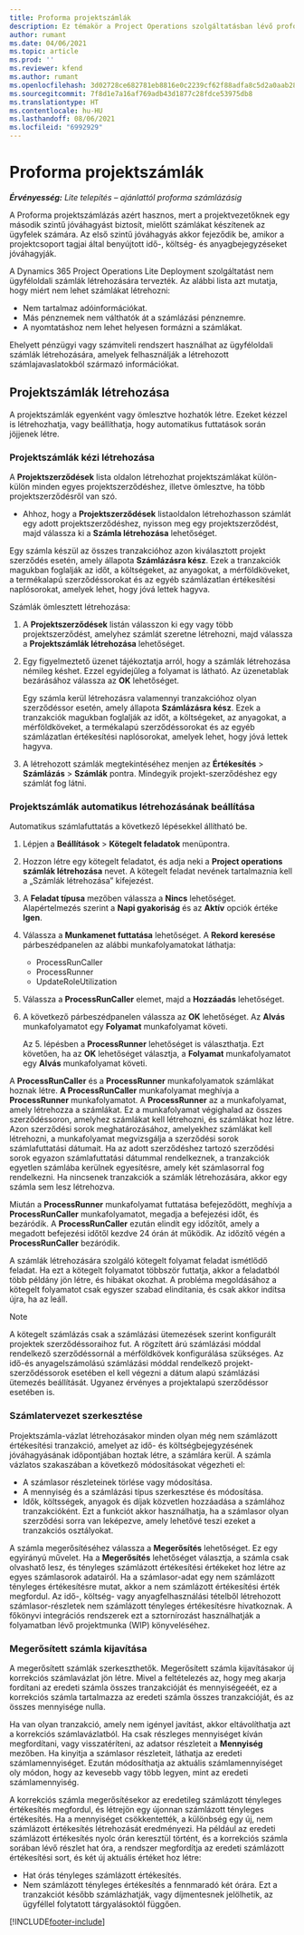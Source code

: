 ```yaml
---
title: Proforma projektszámlák
description: Ez témakör a Project Operations szolgáltatásban lévő proforma projektszámlákról nyújt információt.
author: rumant
ms.date: 04/06/2021
ms.topic: article
ms.prod: ''
ms.reviewer: kfend
ms.author: rumant
ms.openlocfilehash: 3d02728ce682781eb8816e0c2239cf62f88adfa8c5d2a0aab280be053c2a5ae6
ms.sourcegitcommit: 7f8d1e7a16af769adb43d1877c28fdce53975db8
ms.translationtype: HT
ms.contentlocale: hu-HU
ms.lasthandoff: 08/06/2021
ms.locfileid: "6992929"
---
```

# <a name="proforma-project-pnvoices"></a>Proforma projektszámlák

_**Érvényesség:** Lite telepítés – ajánlattól proforma számlázásig_

A Proforma projektszámlázás azért hasznos, mert a projektvezetőknek egy második szintű jóváhagyást biztosít, mielőtt számlákat készítenek az ügyfelek számára. Az első szintű jóváhagyás akkor fejeződik be, amikor a projektcsoport tagjai által benyújtott idő-, költség- és anyagbejegyzéseket jóváhagyják.

A Dynamics 365 Project Operations Lite Deployment szolgáltatást nem ügyféloldali számlák létrehozására tervezték. Az alábbi lista azt mutatja, hogy miért nem lehet számlákat létrehozni:

- Nem tartalmaz adóinformációkat.
- Más pénznemek nem válthatók át a számlázási pénznemre.
- A nyomtatáshoz nem lehet helyesen formázni a számlákat.

Ehelyett pénzügyi vagy számviteli rendszert használhat az ügyféloldali számlák létrehozására, amelyek felhasználják a létrehozott számlajavaslatokból származó információkat.

## <a name="creating-project-invoices"></a>Projektszámlák létrehozása

A projektszámlák egyenként vagy ömlesztve hozhatók létre. Ezeket kézzel is létrehozhatja, vagy beállíthatja, hogy automatikus futtatások során jöjjenek létre.

### <a name="manually-create-project-invoices"></a>Projektszámlák kézi létrehozása 

A **Projektszerződések** lista oldalon létrehozhat projektszámlákat külön-külön minden egyes projektszerződéshez, illetve ömlesztve, ha több projektszerződésről van szó.

   - Ahhoz, hogy a **Projektszerződések** listaoldalon létrehozhasson számlát egy adott projektszerződéshez, nyisson meg egy projektszerződést, majd válassza ki a **Számla létrehozása** lehetőséget.

   Egy számla készül az összes tranzakcióhoz azon kiválasztott projekt szerződés esetén, amely állapota **Számlázásra kész**. Ezek a tranzakciók magukban foglalják az időt, a költségeket, az anyagokat, a mérföldköveket, a termékalapú szerződéssorokat és az egyéb számlázatlan értékesítési naplósorokat, amelyek lehet, hogy jóvá lettek hagyva.

Számlák ömlesztett létrehozása:

1. A **Projektszerződések** listán válasszon ki egy vagy több projektszerződést, amelyhez számlát szeretne létrehozni, majd válassza a **Projektszámlák létrehozása** lehetőséget.
2. Egy figyelmeztető üzenet tájékoztatja arról, hogy a számlák létrehozása némileg késhet. Ezzel egyidejűleg a folyamat is látható. Az üzenetablak bezárásához válassza az **OK** lehetőséget.

   Egy számla kerül létrehozásra valamennyi tranzakcióhoz olyan szerződéssor esetén, amely állapota **Számlázásra kész**. Ezek a tranzakciók magukban foglalják az időt, a költségeket, az anyagokat, a mérföldköveket, a termékalapú szerződéssorokat és az egyéb számlázatlan értékesítési naplósorokat, amelyek lehet, hogy jóvá lettek hagyva.

3. A létrehozott számlák megtekintéséhez menjen az **Értékesítés** \> **Számlázás** \> **Számlák** pontra. Mindegyik projekt-szerződéshez egy számlát fog látni.

### <a name="set-up-automated-creation-of-project-invoices"></a>Projektszámlák automatikus létrehozásának beállítása 

Automatikus számlafuttatás a következő lépésekkel állítható be.

1. Lépjen a **Beállítások** \> **Kötegelt feladatok** menüpontra.
2. Hozzon létre egy kötegelt feladatot, és adja neki a **Project operations számlák létrehozása** nevet. A kötegelt feladat nevének tartalmaznia kell a „Számlák létrehozása” kifejezést.
3. A **Feladat típusa** mezőben válassza a **Nincs** lehetőséget. Alapértelmezés szerint a **Napi gyakoriság** és az **Aktív** opciók értéke **Igen**.
4. Válassza a **Munkamenet futtatása** lehetőséget. A **Rekord keresése** párbeszédpanelen az alábbi munkafolyamatokat láthatja:

    - ProcessRunCaller
    - ProcessRunner
    - UpdateRoleUtilization

5. Válassza a **ProcessRunCaller** elemet, majd a **Hozzáadás** lehetőséget.
6. A következő párbeszédpanelen válassza az **OK** lehetőséget. Az **Alvás** munkafolyamatot egy **Folyamat** munkafolyamat követi.

    Az 5. lépésben a **ProcessRunner** lehetőséget is választhatja. Ezt követően, ha az **OK** lehetőséget választja, a **Folyamat** munkafolyamatot egy **Alvás** munkafolyamat követi.

A **ProcessRunCaller** és a **ProcessRunner** munkafolyamatok számlákat hoznak létre. **A ProcessRunCaller** munkafolyamat meghívja a **ProcessRunner** munkafolyamatot. A **ProcessRunner** az a munkafolyamat, amely létrehozza a számlákat. Ez a munkafolyamat végighalad az összes szerződéssoron, amelyhez számlákat kell létrehozni, és számlákat hoz létre. Azon szerződési sorok meghatározásához, amelyekhez számlákat kell létrehozni, a munkafolyamat megvizsgálja a szerződési sorok számlafuttatási dátumait. Ha az adott szerződéshez tartozó szerződési sorok egyazon számlafuttatási dátummal rendelkeznek, a tranzakciók egyetlen számlába kerülnek egyesítésre, amely két számlasorral fog rendelkezni. Ha nincsenek tranzakciók a számlák létrehozására, akkor egy számla sem lesz létrehozva.

Miután a **ProcessRunner** munkafolyamat futtatása befejeződött, meghívja a **ProcessRunCaller** munkafolyamatot, megadja a befejezési időt, és bezáródik. A **ProcessRunCaller** ezután elindít egy időzítőt, amely a megadott befejezési időtől kezdve 24 órán át működik. Az időzítő végén a **ProcessRunCaller** bezáródik.

A számlák létrehozására szolgáló kötegelt folyamat feladat ismétlődő feladat. Ha ezt a kötegelt folyamatot többször futtatja, akkor a feladatból több példány jön létre, és hibákat okozhat. A probléma megoldásához a kötegelt folyamatot csak egyszer szabad elindítania, és csak akkor indítsa újra, ha az leáll.

> [!NOTE]
> A kötegelt számlázás csak a számlázási ütemezések szerint konfigurált projektek szerződéssoraihoz fut. A rögzített árú számlázási móddal rendelkező szerződéssornál a mérföldkövek konfigurálása szükséges. Az idő-és anyagelszámolású számlázási móddal rendelkező projekt-szerződéssorok esetében el kell végezni a dátum alapú számlázási ütemezés beállítását. Ugyanez érvényes a projektalapú szerződéssor esetében is.      
 
### <a name="edit-a-draft-invoice"></a>Számlatervezet szerkesztése

Projektszámla-vázlat létrehozásakor minden olyan még nem számlázott értékesítési tranzakció, amelyet az idő- és költségbejegyzésének jóváhagyásának időpontjában hoztak létre, a számlára kerül. A számla vázlatos szakaszában a következő módosításokat végezheti el:

- A számlasor részleteinek törlése vagy módosítása.
- A mennyiség és a számlázási típus szerkesztése és módosítása.
- Idők, költsségek, anyagok és díjak közvetlen hozzáadása a számlához tranzakcióként. Ezt a funkciót akkor használhatja, ha a számlasor olyan szerződési sorra van leképezve, amely lehetővé teszi ezeket a tranzakciós osztályokat.

A számla megerősítéséhez válassza a **Megerősítés** lehetőséget. Ez egy egyirányú művelet. Ha a **Megerősítés** lehetőséget választja, a számla csak olvashatő lesz, és tényleges számlázott értékesítési értékeket hoz létre az egyes számlasorok adatairól. Ha a számlasor-adat egy nem számlázott tényleges értékesítésre mutat, akkor a nem számlázott értékesítési érték megfordul. Az idő-, költség- vagy anyagfelhasználási tételből létrehozott számlasor-részletek nem számlázott tényleges értékesítésre hivatkoznak. A főkönyvi integrációs rendszerek ezt a sztornírozást használhatják a folyamatban lévő projektmunka (WIP) könyveléséhez.

### <a name="correct-a-confirmed-invoice"></a>Megerősített számla kijavítása

A megerősített számlák szerkeszthetők. Megerősített számla kijavításakor új korrekciós számlavázlat jön létre. Mivel a feltételezés az, hogy meg akarja fordítani az eredeti számla összes tranzakcióját és mennyiségeéét, ez a korrekciós számla tartalmazza az eredeti számla összes tranzakcióját, és az összes mennyisége nulla.

Ha van olyan tranzakció, amely nem igényel javítást, akkor eltávolíthatja azt a korrekciós számlavázlatból. Ha csak részleges mennyiséget kíván megfordítani, vagy visszatéríteni, az adatsor részleteit a **Mennyiség** mezőben. Ha kinyitja a számlasor részleteit, láthatja az eredeti számlamennyiséget. Ezután módosíthatja az aktuális számlamennyiséget oly módon, hogy az kevesebb vagy több legyen, mint az eredeti számlamennyiség.

A korrekciós számla megerősítésekor az eredetileg számlázott tényleges értékesítés megfordul, és létrejön egy újonnan számlázott tényleges értékesítés. Ha a mennyiséget csökkentették, a különbség egy új, nem számlázott értékesítés létrehozását eredményezi. Ha például az eredeti számlázott értékesítés nyolc órán keresztül történt, és a korrekciós számla sorában lévő részlet hat óra, a rendszer megfordítja az eredeti számlázott értékesítési sort, és két új aktuális értéket hoz létre:

- Hat órás tényleges számlázott értékesítés.
- Nem számlázott tényleges értékesítés a fennmaradó két órára. Ezt a tranzakciót később számlázhatják, vagy díjmentesnek jelölhetik, az ügyféllel folytatott tárgyalásoktól függően.



[!INCLUDE[footer-include](../../includes/footer-banner.md)]
